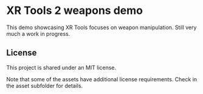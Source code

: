 # XR Tools 2 weapons demo

This demo showcasing XR Tools focuses on weapon manipulation.
Still very much a work in progress.

## License

This project is shared under an MIT license.

Note that some of the assets have additional license requirements.
Check in the asset subfolder for details.
